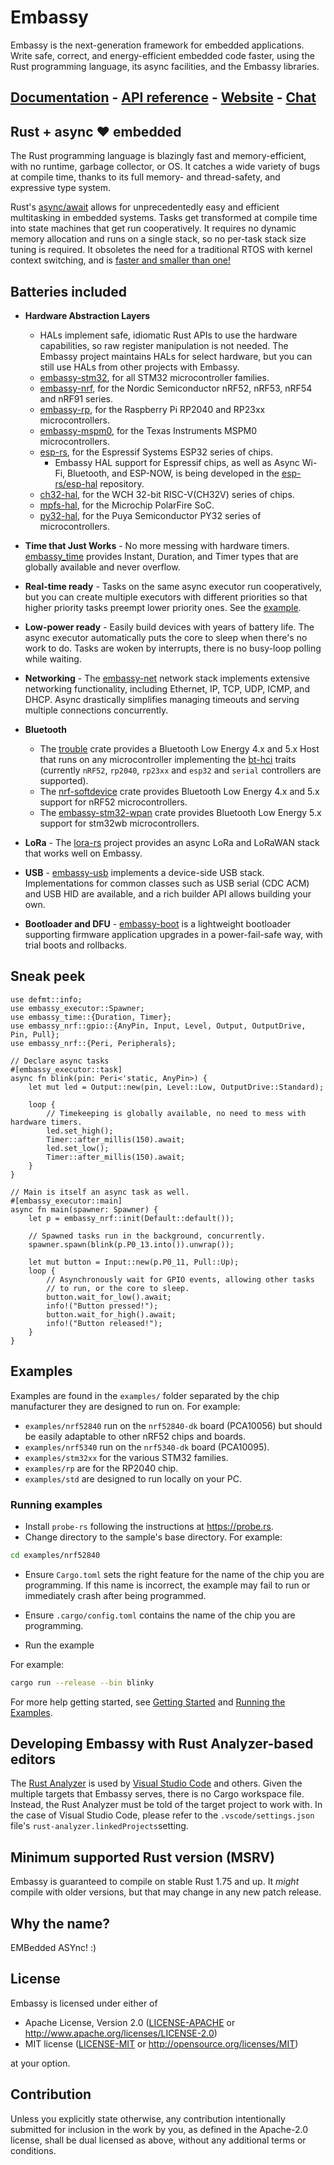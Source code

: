 # Embassy

Embassy is the next-generation framework for embedded applications. Write safe, correct, and energy-efficient embedded code faster, using the Rust programming language, its async facilities, and the Embassy libraries.

## [Documentation](https://embassy.dev/book/index.html) - [API reference](https://docs.embassy.dev/) - [Website](https://embassy.dev/) - [Chat](https://matrix.to/#/#embassy-rs:matrix.org)

## Rust + async ❤️ embedded

The Rust programming language is blazingly fast and memory-efficient, with no runtime, garbage collector, or OS. It catches a wide variety of bugs at compile time, thanks to its full memory- and thread-safety, and expressive type system.

Rust's [async/await](https://rust-lang.github.io/async-book/) allows for unprecedentedly easy and efficient multitasking in embedded systems. Tasks get transformed at compile time into state machines that get run cooperatively. It requires no dynamic memory allocation and runs on a single stack, so no per-task stack size tuning is required. It obsoletes the need for a traditional RTOS with kernel context switching, and is [faster and smaller than one!](https://tweedegolf.nl/en/blog/65/async-rust-vs-rtos-showdown)

## Batteries included

- **Hardware Abstraction Layers**
    - HALs implement safe, idiomatic Rust APIs to use the hardware capabilities, so raw register manipulation is not needed. The Embassy project maintains HALs for select hardware, but you can still use HALs from other projects with Embassy.
    - [embassy-stm32](https://docs.embassy.dev/embassy-stm32/), for all STM32 microcontroller families.
    - [embassy-nrf](https://docs.embassy.dev/embassy-nrf/), for the Nordic Semiconductor nRF52, nRF53, nRF54 and nRF91 series.
    - [embassy-rp](https://docs.embassy.dev/embassy-rp/), for the Raspberry Pi RP2040 and RP23xx microcontrollers.
    - [embassy-mspm0](https://docs.embassy.dev/embassy-mspm0/), for the Texas Instruments MSPM0 microcontrollers.
    - [esp-rs](https://github.com/esp-rs), for the Espressif Systems ESP32 series of chips.
        - Embassy HAL support for Espressif chips, as well as Async Wi-Fi, Bluetooth, and ESP-NOW, is being developed in the [esp-rs/esp-hal](https://github.com/esp-rs/esp-hal) repository.
    - [ch32-hal](https://github.com/ch32-rs/ch32-hal), for the WCH 32-bit RISC-V(CH32V) series of chips.
    - [mpfs-hal](https://github.com/AlexCharlton/mpfs-hal), for the Microchip PolarFire SoC.
    - [py32-hal](https://github.com/py32-rs/py32-hal), for the Puya Semiconductor PY32 series of microcontrollers.

- **Time that Just Works** -
  No more messing with hardware timers. [embassy_time](https://docs.embassy.dev/embassy-time) provides Instant, Duration, and Timer types that are globally available and never overflow.

- **Real-time ready** -
  Tasks on the same async executor run cooperatively, but you can create multiple executors with different priorities so that higher priority tasks preempt lower priority ones. See the [example](https://github.com/embassy-rs/embassy/blob/master/examples/nrf52840/src/bin/multiprio.rs).

- **Low-power ready** -
  Easily build devices with years of battery life. The async executor automatically puts the core to sleep when there's no work to do. Tasks are woken by interrupts, there is no busy-loop polling while waiting.

- **Networking** -
  The [embassy-net](https://docs.embassy.dev/embassy-net/) network stack implements extensive networking functionality, including Ethernet, IP, TCP, UDP, ICMP, and DHCP. Async drastically simplifies managing timeouts and serving multiple connections concurrently.

- **Bluetooth**
    - The [trouble](https://github.com/embassy-rs/trouble) crate provides a Bluetooth Low Energy 4.x and 5.x Host that runs on any microcontroller implementing the [bt-hci](https://github.com/embassy-rs/bt-hci) traits (currently
      `nRF52`, `rp2040`, `rp23xx` and `esp32` and `serial` controllers are supported).
    - The [nrf-softdevice](https://github.com/embassy-rs/nrf-softdevice) crate provides Bluetooth Low Energy 4.x and 5.x support for nRF52 microcontrollers.
    - The [embassy-stm32-wpan](https://github.com/embassy-rs/embassy/tree/main/embassy-stm32-wpan) crate provides Bluetooth Low Energy 5.x support for stm32wb microcontrollers.

- **LoRa** -
  The [lora-rs](https://github.com/lora-rs/lora-rs) project provides an async LoRa and LoRaWAN stack that works well on Embassy.

- **USB** -
  [embassy-usb](https://docs.embassy.dev/embassy-usb/) implements a device-side USB stack. Implementations for common classes such as USB serial (CDC ACM) and USB HID are available, and a rich builder API allows building your own.

- **Bootloader and DFU** -
  [embassy-boot](https://github.com/embassy-rs/embassy/tree/master/embassy-boot) is a lightweight bootloader supporting firmware application upgrades in a power-fail-safe way, with trial boots and rollbacks.

## Sneak peek

```rust,ignore
use defmt::info;
use embassy_executor::Spawner;
use embassy_time::{Duration, Timer};
use embassy_nrf::gpio::{AnyPin, Input, Level, Output, OutputDrive, Pin, Pull};
use embassy_nrf::{Peri, Peripherals};

// Declare async tasks
#[embassy_executor::task]
async fn blink(pin: Peri<'static, AnyPin>) {
    let mut led = Output::new(pin, Level::Low, OutputDrive::Standard);

    loop {
        // Timekeeping is globally available, no need to mess with hardware timers.
        led.set_high();
        Timer::after_millis(150).await;
        led.set_low();
        Timer::after_millis(150).await;
    }
}

// Main is itself an async task as well.
#[embassy_executor::main]
async fn main(spawner: Spawner) {
    let p = embassy_nrf::init(Default::default());

    // Spawned tasks run in the background, concurrently.
    spawner.spawn(blink(p.P0_13.into()).unwrap());

    let mut button = Input::new(p.P0_11, Pull::Up);
    loop {
        // Asynchronously wait for GPIO events, allowing other tasks
        // to run, or the core to sleep.
        button.wait_for_low().await;
        info!("Button pressed!");
        button.wait_for_high().await;
        info!("Button released!");
    }
}
```

## Examples

Examples are found in the
`examples/` folder separated by the chip manufacturer they are designed to run on. For example:

* `examples/nrf52840` run on the
  `nrf52840-dk` board (PCA10056) but should be easily adaptable to other nRF52 chips and boards.
* `examples/nrf5340` run on the `nrf5340-dk` board (PCA10095).
* `examples/stm32xx` for the various STM32 families.
* `examples/rp` are for the RP2040 chip.
* `examples/std` are designed to run locally on your PC.

### Running examples

- Install `probe-rs` following the instructions at <https://probe.rs>.
- Change directory to the sample's base directory. For example:

```bash
cd examples/nrf52840
```

- Ensure `Cargo.toml` sets the right feature for the name of the chip you are programming.
  If this name is incorrect, the example may fail to run or immediately crash
  after being programmed.

- Ensure `.cargo/config.toml` contains the name of the chip you are programming.

- Run the example

For example:

```bash
cargo run --release --bin blinky
```

For more help getting started, see [Getting Started][1] and [Running the Examples][2].

## Developing Embassy with Rust Analyzer-based editors

The [Rust Analyzer](https://rust-analyzer.github.io/) is used by [Visual Studio Code](https://code.visualstudio.com/)
and others. Given the multiple targets that Embassy serves, there is no Cargo workspace file. Instead, the Rust Analyzer
must be told of the target project to work with. In the case of Visual Studio Code,
please refer to the `.vscode/settings.json` file's `rust-analyzer.linkedProjects`setting.

## Minimum supported Rust version (MSRV)

Embassy is guaranteed to compile on stable Rust 1.75 and up. It *might*
compile with older versions, but that may change in any new patch release.

## Why the name?

EMBedded ASYnc! :)

## License

Embassy is licensed under either of

- Apache License, Version 2.0 ([LICENSE-APACHE](LICENSE-APACHE) or
  <http://www.apache.org/licenses/LICENSE-2.0>)
- MIT license ([LICENSE-MIT](LICENSE-MIT) or <http://opensource.org/licenses/MIT>)

at your option.

## Contribution

Unless you explicitly state otherwise, any contribution intentionally submitted
for inclusion in the work by you, as defined in the Apache-2.0 license, shall be
dual licensed as above, without any additional terms or conditions.

[1]: https://github.com/embassy-rs/embassy/wiki/Getting-Started
[2]: https://github.com/embassy-rs/embassy/wiki/Running-the-Examples
